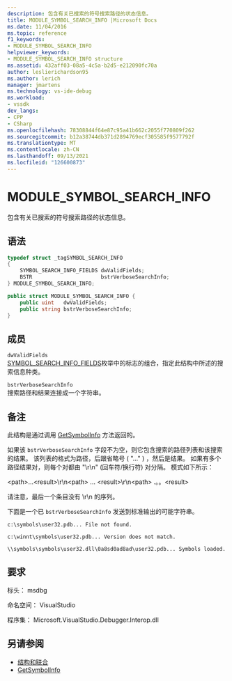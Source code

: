 ```yaml
---
description: 包含有关已搜索的符号搜索路径的状态信息。
title: MODULE_SYMBOL_SEARCH_INFO |Microsoft Docs
ms.date: 11/04/2016
ms.topic: reference
f1_keywords:
- MODULE_SYMBOL_SEARCH_INFO
helpviewer_keywords:
- MODULE_SYMBOL_SEARCH_INFO structure
ms.assetid: 432aff03-08a5-4c5a-b2d5-e212090fc70a
author: leslierichardson95
ms.author: lerich
manager: jmartens
ms.technology: vs-ide-debug
ms.workload:
- vssdk
dev_langs:
- CPP
- CSharp
ms.openlocfilehash: 78308844f64e87c95a41b662c2055f770809f262
ms.sourcegitcommit: b12a38744db371d2894769ecf305585f9577792f
ms.translationtype: MT
ms.contentlocale: zh-CN
ms.lasthandoff: 09/13/2021
ms.locfileid: "126600873"
---
```

# <a name="module_symbol_search_info"></a>MODULE_SYMBOL_SEARCH_INFO

包含有关已搜索的符号搜索路径的状态信息。

## <a name="syntax"></a>语法

```cpp
typedef struct _tagSYMBOL_SEARCH_INFO
{
    SYMBOL_SEARCH_INFO_FIELDS dwValidFields;
    BSTR                      bstrVerboseSearchInfo;
} MODULE_SYMBOL_SEARCH_INFO;
```

```csharp
public struct MODULE_SYMBOL_SEARCH_INFO {
    public uint   dwValidFields;
    public string bstrVerboseSearchInfo;
}
```

## <a name="members"></a>成员

`dwValidFields`\
[SYMBOL_SEARCH_INFO_FIELDS](../../../extensibility/debugger/reference/symbol-search-info-fields.md)枚举中的标志的组合，指定此结构中所述的搜索信息种类。

`bstrVerboseSearchInfo`\
搜索路径和结果连接成一个字符串。

## <a name="remarks"></a>备注

此结构是通过调用 [GetSymbolInfo](../../../extensibility/debugger/reference/idebugmodule3-getsymbolinfo.md) 方法返回的。

如果该 `bstrVerboseSearchInfo` 字段不为空，则它包含搜索的路径列表和该搜索的结果。 该列表的格式为路径，后跟省略号 ( "..." ) ，然后是结果。 如果有多个路径结果对，则每个对都由 "\r\n" (回车符/换行符) 对分隔。 模式如下所示：

\<path>...\<result>\r\n\<path> ... \<result>\r\n\<path> .。。\<result>

请注意，最后一个条目没有 \r\n 的序列。

下面是一个已 `bstrVerboseSearchInfo` 发送到标准输出的可能字符串。

`c:\symbols\user32.pdb... File not found.`

`c:\winnt\symbols\user32.pdb... Version does not match.`

`\\symbols\symbols\user32.dll\0a8sd0ad8ad\user32.pdb... Symbols loaded.`

## <a name="requirements"></a>要求

标头： msdbg

命名空间： VisualStudio

程序集： Microsoft.VisualStudio.Debugger.Interop.dll

## <a name="see-also"></a>另请参阅

- [结构和联合](../../../extensibility/debugger/reference/structures-and-unions.md)
- [GetSymbolInfo](../../../extensibility/debugger/reference/idebugmodule3-getsymbolinfo.md)
